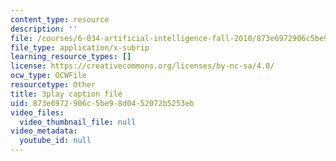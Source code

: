 ```yaml
---
content_type: resource
description: ''
file: /courses/6-034-artificial-intelligence-fall-2010/873e6972906c5be98d0452072b5253eb_A6Ud6oUCRak.vtt
file_type: application/x-subrip
learning_resource_types: []
license: https://creativecommons.org/licenses/by-nc-sa/4.0/
ocw_type: OCWFile
resourcetype: Other
title: 3play caption file
uid: 873e6972-906c-5be9-8d04-52072b5253eb
video_files:
  video_thumbnail_file: null
video_metadata:
  youtube_id: null
---
```

